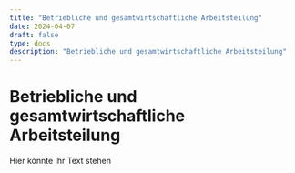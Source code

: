 ```yaml
---
title: "Betriebliche und gesamtwirtschaftliche Arbeitsteilung"
date: 2024-04-07
draft: false
type: docs
description: "Betriebliche und gesamtwirtschaftliche Arbeitsteilung"
---
```


# Betriebliche und gesamtwirtschaftliche Arbeitsteilung

Hier könnte Ihr Text stehen